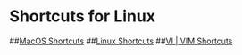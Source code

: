 # Shortcuts for Linux

##[MacOS Shortcuts](macos-shortcuts.md)
##[Linux Shortcuts](Linux_Shortcuts.md)
##[VI | VIM Shortcuts](vim.md)
